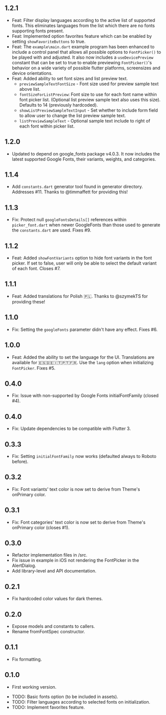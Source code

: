 ## 1.2.1

* Feat: Filter display languages according to the active list of supported fonts. This eliminates languages from the list which there are no fonts supporting fonts present.
* Feat: Implemented option favorites feature which can be enabled by setting `showFavoriteButtons` to true.
* Feat: The `example\main.dart` example program has been enhanced to include a control panel that allows all possible options to `FontPicker()` to be played with and adjusted.  It also now includes a `useDevicePreview` constant that can be set to true to enable previewing `FontPicker()`'s behavior on a wide variety of possible flutter platforms, screensizes and device orientations.
* Feat:  Added ability to set font sizes and list preview text.
    - `previewSampleTextFontSize` - Font size used for preview sample text above list.
    - `fontSizeForListPreview`: Font size to use for each font name within font picker list.  (Optional list preview sample text also uses this size). Defaults to 14 (previously hardcoded).
    - `showListPreviewSampleTextInput` - Set whether to include form field to allow user to change the list preview sample text.
    - `listPreviewSampleText` - Optional sample text include to right of each font within picker list.

## 1.2.0

* Updated to depend on google_fonts package v4.0.3. It now includes the latest supported Google Fonts, their variants, weights, and categories. 

## 1.1.4

* Add `constants.dart` generator tool found in generator directory.  Addresses #11. Thanks to @timmaffett for providing this!

## 1.1.3

* Fix: Protect null `googleFontsDetails[]` references within `picker_font.dart` when newer GoogleFonts than those used to generate the `constants.dart` are used. Fixes #9.

## 1.1.2

* Feat: Added `showFontVariants` option to hide font variants in the font picker. If set to false, user will only be able to select the default variant of each font. Closes #7.

## 1.1.1

* Feat: Added translations for Polish 🇵🇱. Thanks to @szymekTS for providing these!

## 1.1.0

* Fix: Setting the `googleFonts` parameter didn't have any effect. Fixes #6.

## 1.0.0

* Feat: Added the ability to set the language for the UI. Translations are available for 🇪🇸🇩🇪🇮🇹🇵🇹🇫🇷. Use the `lang` option when initializing `FontPicker`. Fixes #5.

## 0.4.0

* Fix: Issue with non-supported by Google Fonts initialFontFamily (closed #4).

## 0.4.0

* Fix: Update dependencies to be compatible with Flutter 3.

## 0.3.3

* Fix: Setting `initialFontFamily` now works (defaulted always to Roboto before).

## 0.3.2

* Fix: Font variants' text color is now set to derive from Theme's onPrimary color.

## 0.3.1

* Fix: Font categories' text color is now set to derive from Theme's onPrimary color (closes #1).

## 0.3.0

* Refactor implementation files in /src.
* Fix issue in example in iOS not rendering the FontPicker in the AlertDialog.
* Add library-level and API documentation. 

## 0.2.1

* Fix hardcoded color values for dark themes.

## 0.2.0

* Expose models and constants to callers.
* Rename fromFontSpec constructor.

## 0.1.1

* Fix formatting.

## 0.1.0

* First working version.

- TODO: Basic fonts option (to be included in assets).
- TODO: Filter languages according to selected fonts on initialization.
- TODO: Implement favorites feature.